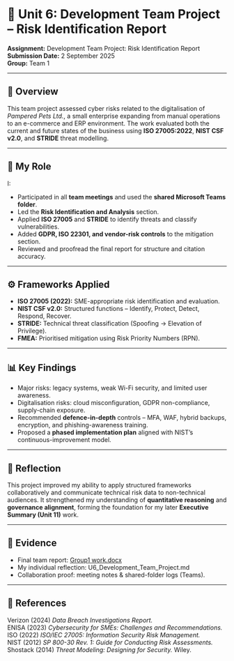 # 🧩 Unit 6: Development Team Project – Risk Identification Report

**Assignment:** Development Team Project: Risk Identification Report  
**Submission Date:** 2 September 2025  
**Group:** Team 1  

---

## 🧠 Overview
This team project assessed cyber risks related to the digitalisation of *Pampered Pets Ltd.*, a small enterprise expanding from manual operations to an e-commerce and ERP environment. The work evaluated both the current and future states of the business using **ISO 27005:2022**, **NIST CSF v2.0**, and **STRIDE** threat modelling.

---

## 💼 My Role
I:
- Participated in all **team meetings** and used the **shared Microsoft Teams folder**.  
- Led the **Risk Identification and Analysis** section.  
- Applied **ISO 27005** and **STRIDE** to identify threats and classify vulnerabilities.  
- Added **GDPR, ISO 22301, and vendor-risk controls** to the mitigation section.  
- Reviewed and proofread the final report for structure and citation accuracy.

---

## ⚙️ Frameworks Applied
- **ISO 27005 (2022):** SME-appropriate risk identification and evaluation.  
- **NIST CSF v2.0:** Structured functions – Identify, Protect, Detect, Respond, Recover.  
- **STRIDE:** Technical threat classification (Spoofing → Elevation of Privilege).  
- **FMEA:** Prioritised mitigation using Risk Priority Numbers (RPN).  

---

## 📊 Key Findings
- Major risks: legacy systems, weak Wi-Fi security, and limited user awareness.  
- Digitalisation risks: cloud misconfiguration, GDPR non-compliance, supply-chain exposure.  
- Recommended **defence-in-depth** controls – MFA, WAF, hybrid backups, encryption, and phishing-awareness training.  
- Proposed a **phased implementation plan** aligned with NIST’s continuous-improvement model.

---

## 💬 Reflection
This project improved my ability to apply structured frameworks collaboratively and communicate technical risk data to non-technical audiences. It strengthened my understanding of **quantitative reasoning** and **governance alignment**, forming the foundation for my later **Executive Summary (Unit 11)** work.

---

## 📎 Evidence
- Final team report: [Group1 work.docx](Group1%20work.docx)  
- My individual reflection: U6_Development_Team_Project.md  
- Collaboration proof: meeting notes & shared-folder logs (Teams).  

---

## 🔖 References
Verizon (2024) *Data Breach Investigations Report.*   
ENISA (2023) *Cybersecurity for SMEs: Challenges and Recommendations.*   
ISO (2022) *ISO/IEC 27005: Information Security Risk Management.*   
NIST (2012) *SP 800-30 Rev. 1: Guide for Conducting Risk Assessments.*   
Shostack (2014) *Threat Modeling: Designing for Security.* Wiley.  
